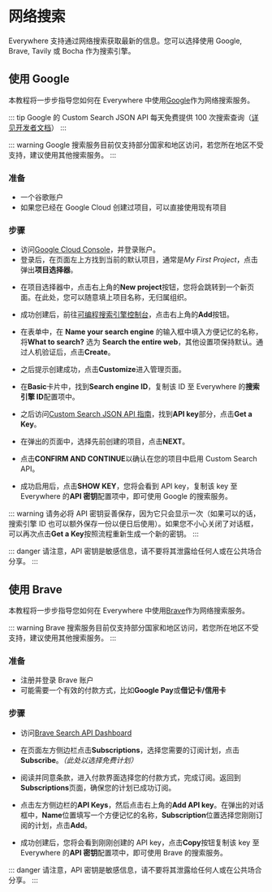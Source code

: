 <script lang="ts" setup>
  import HorizontalCenterImg from "/.vitepress/components/Common/HorizontalCenterImg.vue";
</script>

# 网络搜索

Everywhere 支持通过网络搜索获取最新的信息。您可以选择使用 Google, Brave, Tavily 或 Bocha 作为搜索引擎。

## 使用 Google

本教程将一步步指导您如何在 Everywhere 中使用[Google](https://cloud.google.com/gemini)作为网络搜索服务。

::: tip
Google 的 Custom Search JSON API 每天免费提供 100 次搜索查询（[详见开发者文档](https://developers.google.com/custom-search/v1/overview)）
:::

::: warning
Google 搜索服务目前仅支持部分国家和地区访问，若您所在地区不受支持，建议使用其他搜索服务。
:::

### 准备

- 一个谷歌账户
- 如果您已经在 Google Cloud 创建过项目，可以直接使用现有项目

### 步骤

- 访问[Google Cloud Console](https://console.cloud.google.com/)，并登录账户。
- 登录后，在页面左上方找到当前的默认项目，通常是*My First Project*，点击弹出**项目选择器**。

<HorizontalCenterImg
    src="/plugins/web-search/google/project-manager.webp"
    alt="项目选择器"
    width="600px"
  />

- 在项目选择器中，点击右上角的**New project**按钮，您将会跳转到一个新页面。在此处，您可以随意填上项目名称，无归属组织。

<HorizontalCenterImg
    src="/plugins/web-search/google/create-project.webp"
    alt="创建项目"
    width="500px"
  />

- 成功创建后，前往[可编程搜索引擎控制台](https://programmablesearchengine.google.com/controlpanel/all)，点击右上角的**Add**按钮。

<HorizontalCenterImg
    src="/plugins/web-search/google/create-new-search-engine.webp"
    alt="创建搜索引擎"
    width="500px"
  />

- 在表单中，在 **Name your search engine** 的输入框中填入方便记忆的名称，将**What to search?** 选为 **Search the entire web**，其他设置项保持默认。通过人机验证后，点击**Create**。

<HorizontalCenterImg
    src="/plugins/web-search/google/new-search-engine-form.webp"
    alt="配置搜索引擎"
    width="500px"
  />

- 之后提示创建成功，点击**Customize**进入管理页面。

<HorizontalCenterImg
    src="/plugins/web-search/google/create-new-search-engine-success.webp"
    alt="创建成功"
    width="500px"
  />

- 在**Basic**卡片中，找到**Search engine ID**，复制该 ID 至 Everywhere 的**搜索引擎 ID**配置项中。

<HorizontalCenterImg
    src="/plugins/web-search/google/get-search-engine-id.webp"
    alt="搜索引擎 ID"
    width="500px"
  />

- 之后访问[Custom Search JSON API 指南](https://developers.google.com/custom-search/v1/overview)，找到**API key**部分，点击**Get a Key**。

<HorizontalCenterImg
    src="/plugins/web-search/google/get-api-key.webp"
    alt="API key"
    width="500px"
  />

- 在弹出的页面中，选择先前创建的项目，点击**NEXT**。

<HorizontalCenterImg
    src="/plugins/web-search/google/get-api-key-enable.webp"
    alt="选择项目"
    width="500px"
  />

- 点击**CONFIRM AND CONTINUE**以确认在您的项目中启用 Custom Search API。

<HorizontalCenterImg
    src="/plugins/web-search/google/get-api-key-confirm.webp"
    alt="确认启用"
    width="500px"
  />

- 成功启用后，点击**SHOW KEY**，您将会看到 API key，复制该 key 至 Everywhere 的**API 密钥**配置项中，即可使用 Google 的搜索服务。

::: warning
请务必将 API 密钥妥善保存，因为它只会显示一次（如果可以的话，搜索引擎 ID 也可以额外保存一份以便日后使用）。如果您不小心关闭了对话框，可以再次点击**Get a Key**按照流程重新生成一个新的密钥。
:::

::: danger
请注意，API 密钥是敏感信息，请不要将其泄露给任何人或在公共场合分享。
:::

## 使用 Brave

本教程将一步步指导您如何在 Everywhere 中使用[Brave](https://brave.com/search/api/)作为网络搜索服务。

::: warning
Brave 搜索服务目前仅支持部分国家和地区访问，若您所在地区不受支持，建议使用其他搜索服务。
:::

### 准备

- 注册并登录 Brave 账户
- 可能需要一个有效的付款方式，比如**Google Pay**或**借记卡/信用卡**

### 步骤

- 访问[Brave Search API Dashboard](https://api-dashboard.search.brave.com/app/dashboard)

<HorizontalCenterImg
    src="/plugins/web-search/brave/homepage.webp"
    alt="主页"
    width="600px"
  />

- 在页面左方侧边栏点击**Subscriptions**，选择您需要的订阅计划，点击**Subscribe**。*（此处以选择免费计划）*

<HorizontalCenterImg
    src="/plugins/web-search/brave/subscriptions.webp"
    alt="订阅计划"
    width="600px"
  />

- 阅读并同意条款，进入付款界面选择您的付款方式，完成订阅。返回到**Subscriptions**页面，确保您的计划已成功订阅。

<HorizontalCenterImg
    src="/plugins/web-search/brave/subscribed.webp"
    alt="订阅成功"
    width="300px"
  />

- 点击左方侧边栏的**API Keys**，然后点击右上角的**Add API key**。在弹出的对话框中，**Name**位置填写一个方便记忆的名称，**Subscription**位置选择您刚刚订阅的计划，点击**Add**。

<HorizontalCenterImg
    src="/plugins/web-search/brave/create-api-key.webp"
    alt="添加 API key"
    width="400px"
  />

- 成功创建后，您将会看到刚刚创建的 API key，点击**Copy**按钮复制该 key 至 Everywhere 的**API 密钥**配置项中，即可使用 Brave 的搜索服务。

<HorizontalCenterImg
    src="/plugins/web-search/brave/api-key.webp"
    alt="复制 API key"
    width="600px"
  />

::: danger
请注意，API 密钥是敏感信息，请不要将其泄露给任何人或在公共场合分享。
:::